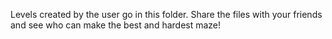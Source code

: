 Levels created by the user go in this folder. Share the files with your friends and see who can make the best and hardest maze!
